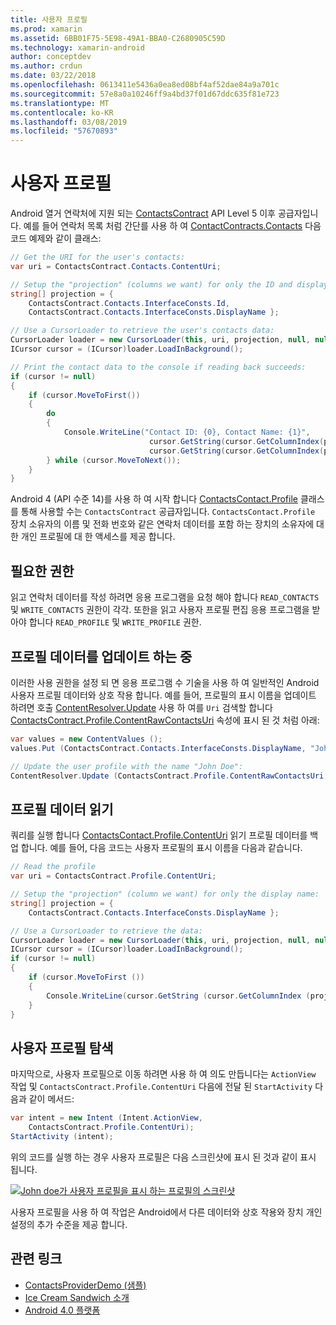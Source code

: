 ```yaml
---
title: 사용자 프로필
ms.prod: xamarin
ms.assetid: 6BB01F75-5E98-49A1-BBA0-C2680905C59D
ms.technology: xamarin-android
author: conceptdev
ms.author: crdun
ms.date: 03/22/2018
ms.openlocfilehash: 0613411e5436a0ea8ed08bf4af52dae84a9a701c
ms.sourcegitcommit: 57e8a0a10246ff9a4bd37f01d67ddc635f81e723
ms.translationtype: MT
ms.contentlocale: ko-KR
ms.lasthandoff: 03/08/2019
ms.locfileid: "57670893"
---
```

# <a name="user-profile"></a>사용자 프로필

Android 열거 연락처에 지원 되는 [ContactsContract](https://developer.xamarin.com/api/type/Android.Provider.ContactsContract/) API Level 5 이후 공급자입니다. 예를 들어 연락처 목록 처럼 간단를 사용 하 여 [ContactContracts.Contacts](https://developer.xamarin.com/api/type/Android.Provider.ContactsContract+Contacts/) 다음 코드 예제와 같이 클래스:

```csharp
// Get the URI for the user's contacts:
var uri = ContactsContract.Contacts.ContentUri;

// Setup the "projection" (columns we want) for only the ID and display name:
string[] projection = {
    ContactsContract.Contacts.InterfaceConsts.Id, 
    ContactsContract.Contacts.InterfaceConsts.DisplayName };

// Use a CursorLoader to retrieve the user's contacts data:
CursorLoader loader = new CursorLoader(this, uri, projection, null, null, null);
ICursor cursor = (ICursor)loader.LoadInBackground();

// Print the contact data to the console if reading back succeeds:
if (cursor != null)
{
    if (cursor.MoveToFirst())
    {
        do
        {
            Console.WriteLine("Contact ID: {0}, Contact Name: {1}",
                               cursor.GetString(cursor.GetColumnIndex(projection[0])),
                               cursor.GetString(cursor.GetColumnIndex(projection[1])));
        } while (cursor.MoveToNext());
    }
}
```

Android 4 (API 수준 14)를 사용 하 여 시작 합니다 [ContactsContact.Profile](https://developer.xamarin.com/api/type/Android.Provider.ContactsContract+Profile/) 클래스를 통해 사용할 수는 `ContactsContract` 공급자입니다. `ContactsContact.Profile` 장치 소유자의 이름 및 전화 번호와 같은 연락처 데이터를 포함 하는 장치의 소유자에 대 한 개인 프로필에 대 한 액세스를 제공 합니다.


## <a name="required-permissions"></a>필요한 권한

읽고 연락처 데이터를 작성 하려면 응용 프로그램을 요청 해야 합니다 `READ_CONTACTS` 및 `WRITE_CONTACTS` 권한이 각각.
또한을 읽고 사용자 프로필 편집 응용 프로그램을 받아야 합니다 `READ_PROFILE` 및 `WRITE_PROFILE` 권한.


## <a name="updating-profile-data"></a>프로필 데이터를 업데이트 하는 중

이러한 사용 권한을 설정 되 면 응용 프로그램 수 기술을 사용 하 여 일반적인 Android 사용자 프로필 데이터와 상호 작용 합니다. 예를 들어, 프로필의 표시 이름을 업데이트 하려면 호출 [ContentResolver.Update](https://developer.xamarin.com/api/member/Android.Content.ContentResolver.Update) 사용 하 여를 `Uri` 검색할 합니다 [ContactsContract.Profile.ContentRawContactsUri](https://developer.xamarin.com/api/property/Android.Provider.ContactsContract+Profile.ContentRawContactsUri/) 속성에 표시 된 것 처럼 아래:

```csharp
var values = new ContentValues ();
values.Put (ContactsContract.Contacts.InterfaceConsts.DisplayName, "John Doe");

// Update the user profile with the name "John Doe":
ContentResolver.Update (ContactsContract.Profile.ContentRawContactsUri, values, null, null);
```

## <a name="reading-profile-data"></a>프로필 데이터 읽기

쿼리를 실행 합니다 [ContactsContact.Profile.ContentUri](https://developer.xamarin.com/api/property/Android.Provider.ContactsContract+Profile.ContentUri/) 읽기 프로필 데이터를 백업 합니다. 예를 들어, 다음 코드는 사용자 프로필의 표시 이름을 다음과 같습니다.

```csharp
// Read the profile
var uri = ContactsContract.Profile.ContentUri;

// Setup the "projection" (column we want) for only the display name:
string[] projection = {
    ContactsContract.Contacts.InterfaceConsts.DisplayName };

// Use a CursorLoader to retrieve the data:
CursorLoader loader = new CursorLoader(this, uri, projection, null, null, null);
ICursor cursor = (ICursor)loader.LoadInBackground();
if (cursor != null)
{
    if (cursor.MoveToFirst ())
    {
        Console.WriteLine(cursor.GetString (cursor.GetColumnIndex (projection [0])));
    }
}
```

## <a name="navigating-to-the-user-profile"></a>사용자 프로필 탐색

마지막으로, 사용자 프로필으로 이동 하려면 사용 하 여 의도 만듭니다는 `ActionView` 작업 및 `ContactsContract.Profile.ContentUri` 다음에 전달 된 `StartActivity` 다음과 같이 메서드:

```csharp
var intent = new Intent (Intent.ActionView,
    ContactsContract.Profile.ContentUri);           
StartActivity (intent);
```

위의 코드를 실행 하는 경우 사용자 프로필은 다음 스크린샷에 표시 된 것과 같이 표시 됩니다.

[![John doe가 사용자 프로필을 표시 하는 프로필의 스크린샷](user-profile-images/01-profile-screen-sml.png)](user-profile-images/01-profile-screen.png#lightbox)

사용자 프로필을 사용 하 여 작업은 Android에서 다른 데이터와 상호 작용와 장치 개인 설정의 추가 수준을 제공 합니다.



## <a name="related-links"></a>관련 링크

- [ContactsProviderDemo (샘플)](https://developer.xamarin.com/samples/monodroid/ContactsProviderDemo/)
- [Ice Cream Sandwich 소개](http://www.android.com/about/ice-cream-sandwich/)
- [Android 4.0 플랫폼](https://developer.android.com/sdk/android-4.0.html)
